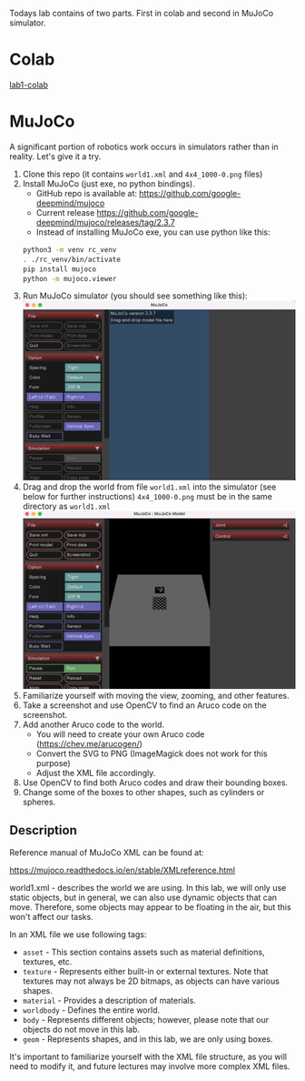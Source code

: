 Todays lab contains of two parts. First in colab and second in MuJoCo simulator.

# Colab

[lab1-colab](https://colab.research.google.com/github/mim-uw/rc-2023-24/blob/master/docs/lab1-public/lab1-colab-student.ipynb)

# MuJoCo

A significant portion of robotics work occurs in simulators rather than in reality. Let's give it a try.

1. Clone this repo (it contains `world1.xml` and `4x4_1000-0.png` files)
1. Install MuJoCo (just exe, no python bindings).
   - GitHub repo is available at: https://github.com/google-deepmind/mujoco
   - Current release https://github.com/google-deepmind/mujoco/releases/tag/2.3.7
   - Instead of installing MuJoCo exe, you can use python like this:
   ```bash
   python3 -m venv rc_venv
   . ./rc_venv/bin/activate
   pip install mujoco
   python -m mujoco.viewer 
   ```
2. Run MuJoCo simulator (you should see something like this): 
![](mujoco_1.png)
3. Drag and drop the world from file `world1.xml` into the simulator (see below for further instructions) `4x4_1000-0.png` must be in the same directory as `world1.xml`
![](mujoco_2.png)
4. Familiarize yourself with moving the view, zooming, and other features.
5. Take a screenshot and use OpenCV to find an Aruco code on the screenshot.
6. Add another Aruco code to the world.
   - You will need to create your own Aruco code (https://chev.me/arucogen/)
   - Convert the SVG to PNG (ImageMagick does not work for this purpose)
   - Adjust the XML file accordingly.
7. Use OpenCV to find both Aruco codes and draw their bounding boxes.
8. Change some of the boxes to other shapes, such as cylinders or spheres.

## Description


Reference manual of MuJoCo XML can be found at:

https://mujoco.readthedocs.io/en/stable/XMLreference.html

world1.xml -  describes the world we are using. In this lab, we will only use static objects, but in general, we can also use dynamic objects that can move. Therefore, some objects may appear to be floating in the air, but this won't affect our tasks.

In an XML file we use following tags:

- `asset` - This section contains assets such as material definitions, textures, etc.
- `texture` - Represents either built-in or external textures. Note that textures may not always be 2D bitmaps, as objects can have various shapes.
- `material` -  Provides a description of materials.
- `worldbody` - Defines the entire world.
- `body` - Represents different objects; however, please note that our objects do not move in this lab.
- `geom` - Represents shapes, and in this lab, we are only using boxes.


It's important to familiarize yourself with the XML file structure, as you will need to modify it, and future lectures may involve more complex XML files.
